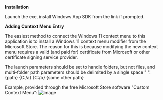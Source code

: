 **Installation**

Launch the exe, install Windows App SDK from the link if prompted.

**Adding Context Menu Entry**

The easiest method to connect the Windows 11 context menu to this application is to install a Windows 11 context menu modifier from the Microsoft Store. The reason for this is because modifying the new context menu requires a valid (and paid for) certificate from Microsoft or other certificate signing service provider.

The launch parameters should be set to handle folders, but not files, and multi-folder path parameters should be delimited by a single space " ". 
{path} {C:/a} {C:/b} {some other path}

Example, provided through the free Microsoft Store software "Custom Context Menu":
![image](https://github.com/DavidS1998/DirectoryDirector/assets/32343843/b0b9080c-953f-4686-ab61-65d435e72487)
